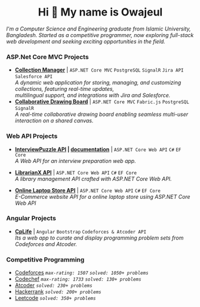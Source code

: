 <h1 align="center">
  <b>Hi 👋 My name is Owajeul</b>
</h1>

*I'm a Computer Science and Engineering graduate from Islamic University, Bangladesh. Started as a competitive programmer, now exploring full-stack web development and seeking exciting opportunities in the field.*


### ASP.Net Core MVC Projects
- **[Collection Manager](http://users.somee.com/)** | `ASP.NET Core MVC` `PostgreSQL` `SignalR` `Jira API` `Salesforce API`  
     *A dynamic web application for storing, managing, and customizing collections, featuring real-time updates,    
      multilingual support, and integrations with Jira and Salesforce.*
- **[Collaborative Drawing Board](http://www.owajeul.somee.com/)** | `ASP.NET Core MVC` `Fabric.js` `PostgreSQL` `SignalR`             
     *A real-time collaborative drawing board enabling seamless multi-user interaction on a shared canvas.*
  
### Web API Projects
- **[InterviewPuzzle API](https://github.com/wajiul/InterviewPuzzle) | [documentation](https://wajiul.github.io/API-Documentation/)** | `ASP.NET Core Web API` `C#` `EF Core`  
     *A Web API for an interview preparation web app.*

- **[LibrarianX API](https://github.com/wajiul/LibrarianX)** | `ASP.NET Core Web API` `C#` `EF Core`  
     *A library management API crafted with ASP.NET Core Web API.*
- **[Online Laptop Store API](https://github.com/wajiul/Online-Laptop-Store)** | `ASP.NET Core Web API` `C#` `EF Core`  
     *E-Commerce website API for a online laptop store using ASP.NET Core Web API*

### Angular Projects
- **[CpLife](https://cplifecse.web.app/)** | `Angular` `Bootstrap` `Codeforces & Atcoder API`  
  *Its a web app to curate and display programming problem sets from Codeforces and Atcoder.*


### Competitive Programming
- [Codeforces](https://codeforces.com/profile/wajiul) *`max-rating: 1507` `solved: 1050+ problems`*
- [Codechef](https://www.codechef.com/users/wajiul) *`max-rating: 1733` `solved: 130+ problems`*
- [Atcoder](https://atcoder.jp/users/wajiul1) *`solved: 230+ problems`*
- [Hackerrank](https://www.hackerrank.com/profile/wajiul) *`solved: 200+ problems`*
- [Leetcode](https://leetcode.com/u/wajiul/) *`solved: 350+ problems`*
  
